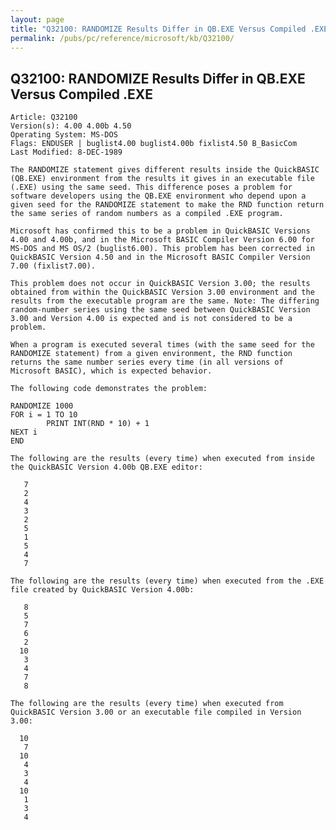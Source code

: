 ```yaml
---
layout: page
title: "Q32100: RANDOMIZE Results Differ in QB.EXE Versus Compiled .EXE"
permalink: /pubs/pc/reference/microsoft/kb/Q32100/
---
```


## Q32100: RANDOMIZE Results Differ in QB.EXE Versus Compiled .EXE

	Article: Q32100
	Version(s): 4.00 4.00b 4.50
	Operating System: MS-DOS
	Flags: ENDUSER | buglist4.00 buglist4.00b fixlist4.50 B_BasicCom
	Last Modified: 8-DEC-1989
	
	The RANDOMIZE statement gives different results inside the QuickBASIC
	(QB.EXE) environment from the results it gives in an executable file
	(.EXE) using the same seed. This difference poses a problem for
	software developers using the QB.EXE environment who depend upon a
	given seed for the RANDOMIZE statement to make the RND function return
	the same series of random numbers as a compiled .EXE program.
	
	Microsoft has confirmed this to be a problem in QuickBASIC Versions
	4.00 and 4.00b, and in the Microsoft BASIC Compiler Version 6.00 for
	MS-DOS and MS OS/2 (buglist6.00). This problem has been corrected in
	QuickBASIC Version 4.50 and in the Microsoft BASIC Compiler Version
	7.00 (fixlist7.00).
	
	This problem does not occur in QuickBASIC Version 3.00; the results
	obtained from within the QuickBASIC Version 3.00 environment and the
	results from the executable program are the same. Note: The differing
	random-number series using the same seed between QuickBASIC Version
	3.00 and Version 4.00 is expected and is not considered to be a
	problem.
	
	When a program is executed several times (with the same seed for the
	RANDOMIZE statement) from a given environment, the RND function
	returns the same number series every time (in all versions of
	Microsoft BASIC), which is expected behavior.
	
	The following code demonstrates the problem:
	
	RANDOMIZE 1000
	FOR i = 1 TO 10
	        PRINT INT(RND * 10) + 1
	NEXT i
	END
	
	The following are the results (every time) when executed from inside
	the QuickBASIC Version 4.00b QB.EXE editor:
	
	   7
	   2
	   4
	   3
	   2
	   5
	   1
	   5
	   4
	   7
	
	The following are the results (every time) when executed from the .EXE
	file created by QuickBASIC Version 4.00b:
	
	   8
	   5
	   7
	   6
	   2
	  10
	   3
	   4
	   7
	   8
	
	The following are the results (every time) when executed from
	QuickBASIC Version 3.00 or an executable file compiled in Version
	3.00:
	
	  10
	   7
	  10
	   4
	   3
	   4
	  10
	   1
	   3
	   4
